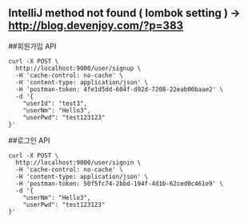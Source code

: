## IntelliJ method not found ( lombok setting ) -> http://blog.devenjoy.com/?p=383





##회원가입 API
~~~
curl -X POST \
  http://localhost:9000/user/signup \
  -H 'cache-control: no-cache' \
  -H 'content-type: application/json' \
  -H 'postman-token: 4fe1d5dd-604f-d92d-7208-22eab00baae2' \
  -d '{
	"userId": "test3",
	"userNm": "Hello3",
	"userPwd": "test123123"	
}'
~~~

##로그인 API
~~~
curl -X POST \
  http://localhost:9000/user/signin \
  -H 'cache-control: no-cache' \
  -H 'content-type: application/json' \
  -H 'postman-token: 50f5fc74-2bbd-194f-4d1b-62ced0c461e9' \
  -d '{
	"userNm": "Hello3",
	"userPwd": "test123123"	
}'
~~~
